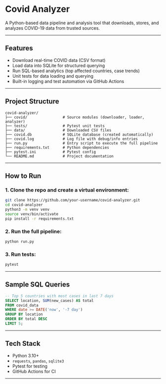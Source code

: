 # Covid Analyzer

A Python-based data pipeline and analysis tool that downloads, stores, and analyzes COVID-19 data from trusted sources.

---

## Features

-  Download real-time COVID data (CSV format)
-  Load data into SQLite for structured querying
-  Run SQL-based analytics (top affected countries, case trends)
-  Unit tests for data loading and querying
-  Built-in logging and test automation via GitHub Actions

---

## Project Structure

```
covid-analyzer/
├── covid/                # Source modules (downloader, loader, analyzer)
├── tests/                # Pytest unit tests
├── data/                 # Downloaded CSV files
├── covid.db              # SQLite database (created automatically)
├── covid.log             # Log file with debug/info entries
├── run.py                # Entry script to execute the full pipeline
├── requirements.txt      # Python dependencies
├── pytest.ini            # Pytest config
└── README.md             # Project documentation
```

---

## How to Run

### 1. Clone the repo and create a virtual environment:

```bash
git clone https://github.com/your-username/covid-analyzer.git
cd covid-analyzer
python3 -m venv venv
source venv/bin/activate
pip install -r requirements.txt
```

### 2. Run the full pipeline:

```bash
python run.py
```

### 3. Run tests:

```bash
pytest
```

---

## Sample SQL Queries

```sql
-- Top 5 countries with most cases in last 7 days
SELECT location, SUM(new_cases) AS total
FROM covid_data
WHERE date >= DATE('now', '-7 day')
GROUP BY location
ORDER BY total DESC
LIMIT 5;
```

---

## Tech Stack

- Python 3.10+
- `requests`, `pandas`, `sqlite3`
- Pytest for testing
- GitHub Actions for CI

---


